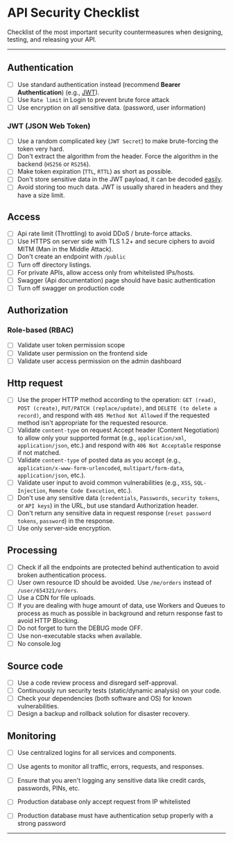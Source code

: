 # API Security Checklist

Checklist of the most important security countermeasures when designing, testing, and releasing your API.

---

## Authentication

- [ ] Use standard authentication instead (recommend **Bearer Authentication**) (e.g., [JWT](https://jwt.io/)).
- [ ] Use `Rate limit` in Login to prevent brute force attack
- [ ] Use encryption on all sensitive data. (password, user information)

### JWT (JSON Web Token)

- [ ] Use a random complicated key (`JWT Secret`) to make brute-forcing the token very hard.
- [ ] Don't extract the algorithm from the header. Force the algorithm in the backend (`HS256` or `RS256`).
- [ ] Make token expiration (`TTL`, `RTTL`) as short as possible.
- [ ] Don't store sensitive data in the JWT payload, it can be decoded [easily](https://jwt.io/#debugger-io).
- [ ] Avoid storing too much data. JWT is usually shared in headers and they have a size limit.

## Access

- [ ] Api rate limit (Throttling) to avoid DDoS / brute-force attacks.
- [ ] Use HTTPS on server side with TLS 1.2+ and secure ciphers to avoid MITM (Man in the Middle Attack).
- [ ] Don't create an endpoint with `/public`
- [ ] Turn off directory listings.
- [ ] For private APIs, allow access only from whitelisted IPs/hosts.
- [ ] Swagger (Api documentation) page should have basic authentication
- [ ] Turn off swagger on production code

## Authorization

### Role-based (RBAC)

- [ ] Validate user token permission scope
- [ ] Validate user permission on the frontend side
- [ ] Validate user access permission on the admin dashboard

## Http request

- [ ] Use the proper HTTP method according to the operation: `GET (read)`, `POST (create)`, `PUT/PATCH (replace/update)`, and `DELETE (to delete a record)`, and respond with `405 Method Not Allowed` if the requested method isn't appropriate for the requested resource.
- [ ] Validate `content-type` on request Accept header (Content Negotiation) to allow only your supported format (e.g., `application/xml`, `application/json`, etc.) and respond with `406 Not Acceptable` response if not matched.
- [ ] Validate `content-type` of posted data as you accept (e.g., `application/x-www-form-urlencoded`, `multipart/form-data`, `application/json`, etc.).
- [ ] Validate user input to avoid common vulnerabilities (e.g., `XSS`, `SQL-Injection`, `Remote Code Execution`, etc.).
- [ ] Don't use any sensitive data (`credentials`, `Passwords`, `security tokens`, or `API keys`) in the URL, but use standard Authorization header.
- [ ] Don't return any sensitive data in request response (`reset password tokens`, `password`) in the response.
- [ ] Use only server-side encryption.

## Processing

- [ ] Check if all the endpoints are protected behind authentication to avoid broken authentication process.
- [ ] User own resource ID should be avoided. Use `/me/orders` instead of `/user/654321/orders`.
- [ ] Use a CDN for file uploads.
- [ ] If you are dealing with huge amount of data, use Workers and Queues to process as much as possible in background and return response fast to avoid HTTP Blocking.
- [ ] Do not forget to turn the DEBUG mode OFF.
- [ ] Use non-executable stacks when available.
- [ ] No console.log

## Source code

- [ ] Use a code review process and disregard self-approval.
- [ ] Continuously run security tests (static/dynamic analysis) on your code.
- [ ] Check your dependencies (both software and OS) for known vulnerabilities.
- [ ] Design a backup and rollback solution for disaster recovery.

## Monitoring

- [ ] Use centralized logins for all services and components.
- [ ] Use agents to monitor all traffic, errors, requests, and responses.
- [ ] Ensure that you aren't logging any sensitive data like credit cards, passwords, PINs, etc.
- [ ] Production database only accept request from IP whitelisted
- [ ] Production database must have authentication setup properly with a strong password


---
